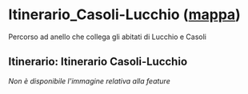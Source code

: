 # Itinerario_Casoli-Lucchio ([mappa](https://umap.openstreetmap.fr/it/map/itinerario_casoli-lucchio_1084935?scaleControl=false&miniMap=false&scrollWheelZoom=false&zoomControl=true&editMode=disabled&moreControl=true&searchControl=null&tilelayersControl=null&embedControl=null&datalayersControl=true&onLoadPanel=none&captionBar=false&captionMenus=true))
Percorso ad anello che collega gli abitati di Lucchio e Casoli
## Itinerario: Itinerario Casoli-Lucchio
*Non è disponibile l'immagine relativa alla feature* 

